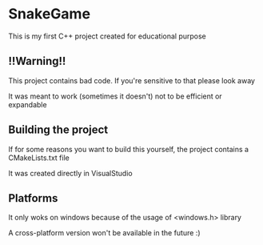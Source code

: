 # SnakeGame

This is my first C++ project created for educational purpose

## !!Warning!!

This project contains bad code. If you're sensitive to that please look away

It was meant to work (sometimes it doesn't) not to be efficient or expandable

## Building the project

If for some reasons you want to build this yourself, the project contains a CMakeLists.txt file

It was created directly in VisualStudio

## Platforms

It only woks on windows because of the usage of <windows.h> library

A cross-platform version won't be available in the future :)
